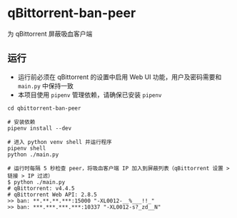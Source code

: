 # qBittorrent-ban-peer

为 qBittorrent 屏蔽吸血客户端

## 运行

* 运行前必须在 qBittorrent 的设置中启用 Web UI 功能，用户及密码需要和 `main.py` 中保持一致
* 本项目使用 `pipenv` 管理依赖，请确保已安装 `pipenv`

```shell
cd qbittorrent-ban-peer

# 安装依赖
pipenv install --dev

# 进入 python venv shell 并运行程序
pipenv shell
python ./main.py
```

```
# 运行时每隔 5 秒检查 peer，将吸血客户端 IP 加入到屏蔽列表（qBittorrent 设置 > 链接 > IP 过滤）
$ python ./main.py
# qBittorrent: v4.4.5
# qBittorrent Web API: 2.8.5
>> ban: **.**.**.***:15000 "-XL0012-__%___!!_"
>> ban: ***.***.***.***:10337 "-XL0012-s?_zd__N"
```
